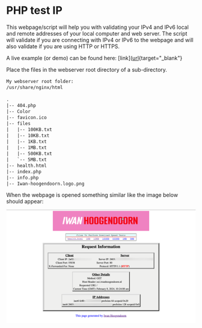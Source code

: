 # PHP test IP
This webpage/script will help you with validating your IPv4 and IPv6 local and remote addresses of your local computer and web server.
The script will validate if you are connecting with IPv4 or IPv6 to the webpage and will also validate if you are using HTTP or HTTPS.

A live example (or demo) can be found here:
[link]([url](http://example.com/](https://iwanhoogendoorn.nl/phptestip/)){target="_blank"}

Place the files in the webserver root directory of a sub-directory.

```
My webserver root folder:
/usr/share/nginx/html

.
|-- 404.php
|-- Color
|-- favicon.ico
|-- files
|   |-- 100KB.txt
|   |-- 10KB.txt
|   |-- 1KB.txt
|   |-- 1MB.txt
|   |-- 500KB.txt
|   `-- 5MB.txt
|-- health.html
|-- index.php
|-- info.php
|-- Iwan-hoogendoorn.logo.png
```

When the webpage is opened something similar like the image below should appear: 

![PHP test IP](/phptestip.png "PHP test IP Screenshot")
